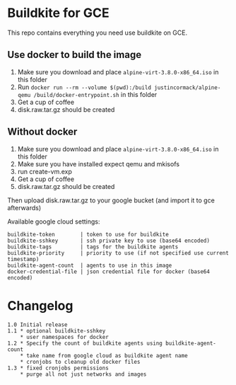 # Buildkite for GCE
This repo contains everything you need use buildkite on GCE.


## Use docker to build the image
1. Make sure you download and place `alpine-virt-3.8.0-x86_64.iso` in this folder
2. Run `docker run --rm --volume $(pwd):/build justincormack/alpine-qemu /build/docker-entrypoint.sh` in this folder
3. Get a cup of coffee
4. disk.raw.tar.gz should be created


## Without docker
1. Make sure you download and place `alpine-virt-3.8.0-x86_64.iso` in this folder
2. Make sure you have installed expect qemu and mkisofs
3. run create-vm.exp
4. Get a cup of coffee
5. disk.raw.tar.gz should be created

Then upload disk.raw.tar.gz to your google bucket (and import it to gce afterwards)


Available google cloud settings:

```
buildkite-token        | token to use for buildkite
buildkite-sshkey       | ssh private key to use (base64 encoded)
buildkite-tags         | tags for the buildkite agents
buildkite-priority     | priority to use (if not specified use current timestamp)
buildkite-agent-count  | agents to use in this image
docker-credential-file | json credential file for docker (base64 encoded)
```

# Changelog
```
1.0 Initial release
1.1 * optional buildkite-sshkey
    * user namespaces for docker
1.2 * Specify the count of buildkite agents using buildkite-agent-count
    * take name from google cloud as buildkite agent name
    * cronjobs to cleanup old docker files
1.3 * fixed cronjobs permissions
    * purge all not just networks and images
```
